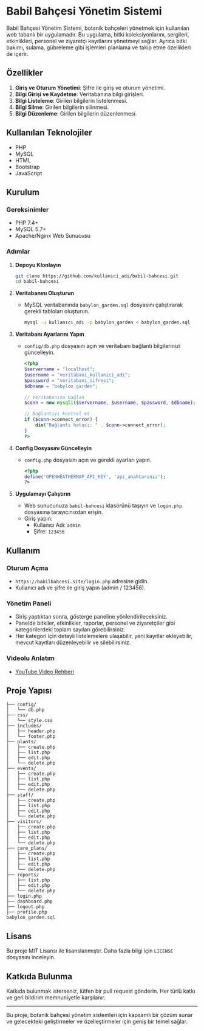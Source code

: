 # Babil Bahçesi Yönetim Sistemi

Babil Bahçesi Yönetim Sistemi, botanik bahçeleri yönetmek için kullanılan web tabanlı bir uygulamadır. Bu uygulama, bitki koleksiyonlarını, sergileri, etkinlikleri, personel ve ziyaretçi kayıtlarını yönetmeyi sağlar. Ayrıca bitki bakımı, sulama, gübreleme gibi işlemleri planlama ve takip etme özellikleri de içerir.

## Özellikler

1. **Giriş ve Oturum Yönetimi**: Şifre ile giriş ve oturum yönetimi.
2. **Bilgi Girişi ve Kaydetme**: Veritabanına bilgi girişleri.
3. **Bilgi Listeleme**: Girilen bilgilerin listelenmesi.
4. **Bilgi Silme**: Girilen bilgilerin silinmesi.
5. **Bilgi Düzenleme**: Girilen bilgilerin düzenlenmesi.

## Kullanılan Teknolojiler

- PHP
- MySQL
- HTML
- Bootstrap
- JavaScript

## Kurulum

### Gereksinimler

- PHP 7.4+
- MySQL 5.7+
- Apache/Nginx Web Sunucusu

### Adımlar

1. **Depoyu Klonlayın**
   ```sh
   git clone https://github.com/kullanici_adi/babil-bahcesi.git
   cd babil-bahcesi
   ```

2. **Veritabanını Oluşturun**
   - MySQL veritabanında `babylon_garden.sql` dosyasını çalıştırarak gerekli tabloları oluşturun.
     ```sh
     mysql -u kullanıcı_adı -p babylon_garden < babylon_garden.sql
     ```

3. **Veritabanı Ayarlarını Yapın**
   - `config/db.php` dosyasını açın ve veritabanı bağlantı bilgilerinizi güncelleyin.
     ```php
     <?php
     $servername = "localhost";
     $username = "veritabani_kullanici_adi";
     $password = "veritabani_sifresi";
     $dbname = "babylon_garden";

     // Veritabanına bağlan
     $conn = new mysqli($servername, $username, $password, $dbname);

     // Bağlantıyı kontrol et
     if ($conn->connect_error) {
         die("Bağlantı hatası: " . $conn->connect_error);
     }
     ?>
     ```

4. **Config Dosyasını Güncelleyin**
   - `config.php` dosyasını açın ve gerekli ayarları yapın.
     ```php
     <?php
     define('OPENWEATHERMAP_API_KEY', 'api_anahtarınız');
     ?>
     ```

5. **Uygulamayı Çalıştırın**
   - Web sunucunuza `babil-bahcesi` klasörünü taşıyın ve `login.php` dosyasına tarayıcınızdan erişin.
   - Giriş yapın:
     - Kullanıcı Adı: `admin`
     - Şifre: `123456`

## Kullanım

### Oturum Açma

- `https://babilbahcesi.site/login.php` adresine gidin.
- Kullanıcı adı ve şifre ile giriş yapın (admin / 123456).

### Yönetim Paneli

- Giriş yaptıktan sonra, gösterge paneline yönlendirileceksiniz.
- Panelde bitkiler, etkinlikler, raporlar, personel ve ziyaretçiler gibi kategorilerdeki toplam sayıları görebilirsiniz.
- Her kategori için detaylı listelemelere ulaşabilir, yeni kayıtlar ekleyebilir, mevcut kayıtları düzenleyebilir ve silebilirsiniz.

### Videolu Anlatım

- [YouTube Video Rehberi](https://youtu.be/ornek_video_linki)

## Proje Yapısı

```plaintext
├── config/
│   └── db.php
├── css/
│   └── style.css
├── includes/
│   ├── header.php
│   └── footer.php
├── plants/
│   ├── create.php
│   ├── list.php
│   ├── edit.php
│   └── delete.php
├── events/
│   ├── create.php
│   ├── list.php
│   ├── edit.php
│   └── delete.php
├── staff/
│   ├── create.php
│   ├── list.php
│   ├── edit.php
│   └── delete.php
├── visitors/
│   ├── create.php
│   ├── list.php
│   ├── edit.php
│   └── delete.php
├── care_plans/
│   ├── create.php
│   ├── list.php
│   ├── edit.php
│   └── delete.php
├── reports/
│   ├── list.php
│   ├── edit.php
│   └── delete.php
├── login.php
├── dashboard.php
├── logout.php
├── profile.php
babylon_garden.sql
```

## Lisans

Bu proje MIT Lisansı ile lisanslanmıştır. Daha fazla bilgi için `LICENSE` dosyasını inceleyin.

## Katkıda Bulunma

Katkıda bulunmak isterseniz, lütfen bir pull request gönderin. Her türlü katkı ve geri bildirim memnuniyetle karşılanır.

---

Bu proje, botanik bahçesi yönetim sistemleri için kapsamlı bir çözüm sunar ve gelecekteki geliştirmeler ve özelleştirmeler için geniş bir temel sağlar.
